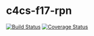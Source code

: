 # c4cs-f17-rpn
[![Build Status](https://travis-ci.org/jadchaar/c4cs-f17-rpn.svg?branch=master)](https://travis-ci.org/jadchaar/c4cs-f17-rpn)
[![Coverage Status](https://coveralls.io/repos/github/jadchaar/c4cs-f17-rpn/badge.svg?branch=master)](https://coveralls.io/github/jadchaar/c4cs-f17-rpn?branch=master)
